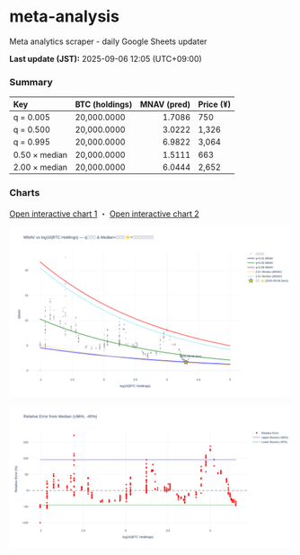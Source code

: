 # meta-analysis
Meta analytics scraper - daily Google Sheets updater

<!--REPORT:START-->
**Last update (JST):** 2025-09-06 12:05 (UTC+09:00)

### Summary
| Key           | BTC (holdings)   |   MNAV (pred) | Price (¥)   |
|:--------------|:-----------------|--------------:|:------------|
| q = 0.005     | 20,000.0000      |        1.7086 | 750         |
| q = 0.500     | 20,000.0000      |        3.0222 | 1,326       |
| q = 0.995     | 20,000.0000      |        6.9822 | 3,064       |
| 0.50 × median | 20,000.0000      |        1.5111 | 663         |
| 2.00 × median | 20,000.0000      |        6.0444 | 2,652       |

### Charts
[Open interactive chart 1](https://tkzm240.github.io/meta-analysis/fig1.html) ・ [Open interactive chart 2](https://tkzm240.github.io/meta-analysis/fig2.html)

![fig1](assets/fig1.png)

![fig2](assets/fig2.png)
<!--REPORT:END-->
